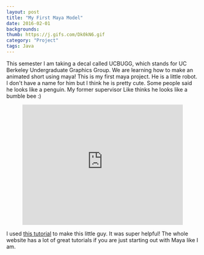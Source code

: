 ```yaml
---
layout: post
title: "My First Maya Model"
date: 2016-02-01
backgrounds:
thumb: https://j.gifs.com/Dk0kN6.gif
category: "Project"
tags: Java 
---
```


This semester I am taking a decal called UCBUGG, which stands for UC Berkeley Undergraduate Graphics Group. We are learning how to make an animated short using maya! This is my first maya project. He is a little robot. I don't have a name for him but I think he is pretty cute. Some people said he looks like a penguin. My former supervisor Like thinks he looks like a bumble bee :) 

<center><iframe width="420" height="315" src="https://www.youtube.com/embed/plv-S4iDUYM" frameborder="0" allowfullscreen></iframe></center> 

I used [this tutorial](http://ucbugg-labs.wikispaces.com/Introduction+to+Maya) to make this little guy. It was super helpful! The whole website has a lot of great tutorials if you are just starting out with Maya like I am.


